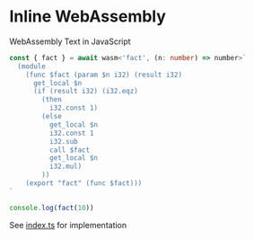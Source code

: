 # Inline WebAssembly

WebAssembly Text in JavaScript

```ts
const { fact } = await wasm<'fact', (n: number) => number>`
  (module
    (func $fact (param $n i32) (result i32)
      get_local $n
      (if (result i32) (i32.eqz)
        (then
          i32.const 1)
        (else
          get_local $n
          i32.const 1
          i32.sub
          call $fact
          get_local $n
          i32.mul)
        ))
    (export "fact" (func $fact)))
`

console.log(fact(10))
```

See [index.ts](index.ts) for implementation
